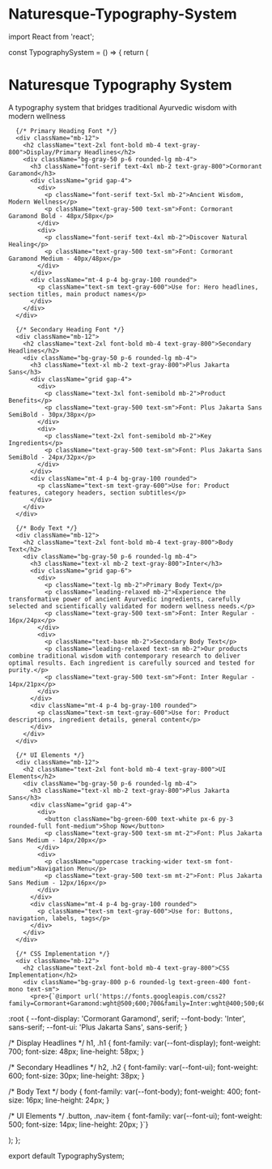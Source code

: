 # Naturesque-Typography-System

import React from 'react';

const TypographySystem = () => {
  return (
    <div className="max-w-4xl mx-auto p-8 bg-white">
      <div className="mb-12">
        <h1 className="text-4xl font-bold mb-6 text-gray-800">Naturesque Typography System</h1>
        <p className="text-gray-600 mb-4">A typography system that bridges traditional Ayurvedic wisdom with modern wellness</p>
      </div>

      {/* Primary Heading Font */}
      <div className="mb-12">
        <h2 className="text-2xl font-bold mb-4 text-gray-800">Display/Primary Headlines</h2>
        <div className="bg-gray-50 p-6 rounded-lg mb-4">
          <h3 className="font-serif text-4xl mb-2 text-gray-800">Cormorant Garamond</h3>
          <div className="grid gap-4">
            <div>
              <p className="font-serif text-5xl mb-2">Ancient Wisdom, Modern Wellness</p>
              <p className="text-gray-500 text-sm">Font: Cormorant Garamond Bold - 48px/58px</p>
            </div>
            <div>
              <p className="font-serif text-4xl mb-2">Discover Natural Healing</p>
              <p className="text-gray-500 text-sm">Font: Cormorant Garamond Medium - 40px/48px</p>
            </div>
          </div>
          <div className="mt-4 p-4 bg-gray-100 rounded">
            <p className="text-sm text-gray-600">Use for: Hero headlines, section titles, main product names</p>
          </div>
        </div>
      </div>

      {/* Secondary Heading Font */}
      <div className="mb-12">
        <h2 className="text-2xl font-bold mb-4 text-gray-800">Secondary Headlines</h2>
        <div className="bg-gray-50 p-6 rounded-lg mb-4">
          <h3 className="text-xl mb-2 text-gray-800">Plus Jakarta Sans</h3>
          <div className="grid gap-4">
            <div>
              <p className="text-3xl font-semibold mb-2">Product Benefits</p>
              <p className="text-gray-500 text-sm">Font: Plus Jakarta Sans SemiBold - 30px/38px</p>
            </div>
            <div>
              <p className="text-2xl font-semibold mb-2">Key Ingredients</p>
              <p className="text-gray-500 text-sm">Font: Plus Jakarta Sans SemiBold - 24px/32px</p>
            </div>
          </div>
          <div className="mt-4 p-4 bg-gray-100 rounded">
            <p className="text-sm text-gray-600">Use for: Product features, category headers, section subtitles</p>
          </div>
        </div>
      </div>

      {/* Body Text */}
      <div className="mb-12">
        <h2 className="text-2xl font-bold mb-4 text-gray-800">Body Text</h2>
        <div className="bg-gray-50 p-6 rounded-lg mb-4">
          <h3 className="text-xl mb-2 text-gray-800">Inter</h3>
          <div className="grid gap-6">
            <div>
              <p className="text-lg mb-2">Primary Body Text</p>
              <p className="leading-relaxed mb-2">Experience the transformative power of ancient Ayurvedic ingredients, carefully selected and scientifically validated for modern wellness needs.</p>
              <p className="text-gray-500 text-sm">Font: Inter Regular - 16px/24px</p>
            </div>
            <div>
              <p className="text-base mb-2">Secondary Body Text</p>
              <p className="leading-relaxed text-sm mb-2">Our products combine traditional wisdom with contemporary research to deliver optimal results. Each ingredient is carefully sourced and tested for purity.</p>
              <p className="text-gray-500 text-sm">Font: Inter Regular - 14px/21px</p>
            </div>
          </div>
          <div className="mt-4 p-4 bg-gray-100 rounded">
            <p className="text-sm text-gray-600">Use for: Product descriptions, ingredient details, general content</p>
          </div>
        </div>
      </div>

      {/* UI Elements */}
      <div className="mb-12">
        <h2 className="text-2xl font-bold mb-4 text-gray-800">UI Elements</h2>
        <div className="bg-gray-50 p-6 rounded-lg mb-4">
          <h3 className="text-xl mb-2 text-gray-800">Plus Jakarta Sans</h3>
          <div className="grid gap-4">
            <div>
              <button className="bg-green-600 text-white px-6 py-3 rounded-full font-medium">Shop Now</button>
              <p className="text-gray-500 text-sm mt-2">Font: Plus Jakarta Sans Medium - 14px/20px</p>
            </div>
            <div>
              <p className="uppercase tracking-wider text-sm font-medium">Navigation Menu</p>
              <p className="text-gray-500 text-sm mt-2">Font: Plus Jakarta Sans Medium - 12px/16px</p>
            </div>
          </div>
          <div className="mt-4 p-4 bg-gray-100 rounded">
            <p className="text-sm text-gray-600">Use for: Buttons, navigation, labels, tags</p>
          </div>
        </div>
      </div>

      {/* CSS Implementation */}
      <div className="mb-12">
        <h2 className="text-2xl font-bold mb-4 text-gray-800">CSS Implementation</h2>
        <div className="bg-gray-800 p-6 rounded-lg text-green-400 font-mono text-sm">
          <pre>{`@import url('https://fonts.googleapis.com/css2?family=Cormorant+Garamond:wght@500;600;700&family=Inter:wght@400;500;600&family=Plus+Jakarta+Sans:wght@400;500;600&display=swap');

:root {
  --font-display: 'Cormorant Garamond', serif;
  --font-body: 'Inter', sans-serif;
  --font-ui: 'Plus Jakarta Sans', sans-serif;
}

/* Display Headlines */
h1, .h1 {
  font-family: var(--font-display);
  font-weight: 700;
  font-size: 48px;
  line-height: 58px;
}

/* Secondary Headlines */
h2, .h2 {
  font-family: var(--font-ui);
  font-weight: 600;
  font-size: 30px;
  line-height: 38px;
}

/* Body Text */
body {
  font-family: var(--font-body);
  font-weight: 400;
  font-size: 16px;
  line-height: 24px;
}

/* UI Elements */
.button, 
.nav-item {
  font-family: var(--font-ui);
  font-weight: 500;
  font-size: 14px;
  line-height: 20px;
}`}</pre>
        </div>
      </div>
    </div>
  );
};

export default TypographySystem;
